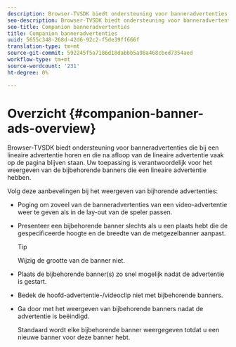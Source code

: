 ```yaml
---
description: Browser-TVSDK biedt ondersteuning voor banneradvertenties die bij een lineaire advertentie horen en die na afloop van de lineaire advertentie vaak op de pagina blijven staan. Uw toepassing is verantwoordelijk voor het weergeven van de bijbehorende banners die een lineaire advertentie hebben.
seo-description: Browser-TVSDK biedt ondersteuning voor banneradvertenties die bij een lineaire advertentie horen en die na afloop van de lineaire advertentie vaak op de pagina blijven staan. Uw toepassing is verantwoordelijk voor het weergeven van de bijbehorende banners die een lineaire advertentie hebben.
seo-title: Companion banneradvertenties
title: Companion banneradvertenties
uuid: 5655c348-268d-42d6-92c2-f5de39ff666f
translation-type: tm+mt
source-git-commit: 592245f5a7186d18dabbb5a98a468cbed7354aed
workflow-type: tm+mt
source-wordcount: '231'
ht-degree: 0%

---
```



# Overzicht {#companion-banner-ads-overview}

Browser-TVSDK biedt ondersteuning voor banneradvertenties die bij een lineaire advertentie horen en die na afloop van de lineaire advertentie vaak op de pagina blijven staan. Uw toepassing is verantwoordelijk voor het weergeven van de bijbehorende banners die een lineaire advertentie hebben.

Volg deze aanbevelingen bij het weergeven van bijhorende advertenties:

* Poging om zoveel van de banneradvertenties van een video-advertentie weer te geven als in de lay-out van de speler passen.
* Presenteer een bijbehorende banner slechts als u een plaats hebt die de gespecificeerde hoogte en de breedte van de metgezelbanner aanpast.

   >[!TIP]
   >
   >Wijzig de grootte van de banner niet.

* Plaats de bijbehorende banner(s) zo snel mogelijk nadat de advertentie is gestart.
* Bedek de hoofd-advertentie-/videoclip niet met bijbehorende banners.
* Ga door met het weergeven van bijbehorende banners nadat de advertentie is beëindigd.

   Standaard wordt elke bijbehorende banner weergegeven totdat u een nieuwe banner voor deze banner hebt.

